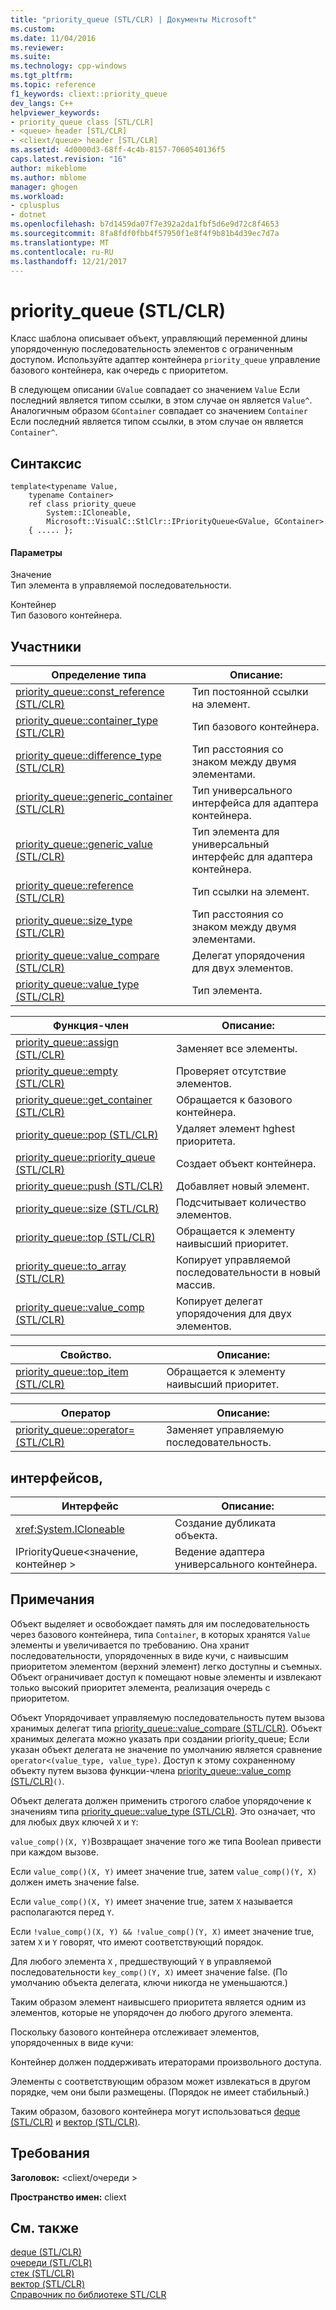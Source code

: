 ```yaml
---
title: "priority_queue (STL/CLR) | Документы Microsoft"
ms.custom: 
ms.date: 11/04/2016
ms.reviewer: 
ms.suite: 
ms.technology: cpp-windows
ms.tgt_pltfrm: 
ms.topic: reference
f1_keywords: cliext::priority_queue
dev_langs: C++
helpviewer_keywords:
- priority_queue class [STL/CLR]
- <queue> header [STL/CLR]
- <cliext/queue> header [STL/CLR]
ms.assetid: 4d0000d3-68ff-4c4b-8157-7060540136f5
caps.latest.revision: "16"
author: mikeblome
ms.author: mblome
manager: ghogen
ms.workload:
- cplusplus
- dotnet
ms.openlocfilehash: b7d1459da07f7e392a2da1fbf5d6e9d72c8f4653
ms.sourcegitcommit: 8fa8fdf0fbb4f57950f1e8f4f9b81b4d39ec7d7a
ms.translationtype: MT
ms.contentlocale: ru-RU
ms.lasthandoff: 12/21/2017
---
```

# <a name="priorityqueue-stlclr"></a>priority_queue (STL/CLR)
Класс шаблона описывает объект, управляющий переменной длины упорядоченную последовательность элементов с ограниченным доступом. Используйте адаптер контейнера `priority_queue` управление базового контейнера, как очередь с приоритетом.  
  
 В следующем описании `GValue` совпадает со значением `Value` Если последний является типом ссылки, в этом случае он является `Value^`. Аналогичным образом `GContainer` совпадает со значением `Container` Если последний является типом ссылки, в этом случае он является `Container^`.  
  
## <a name="syntax"></a>Синтаксис  
  
```  
template<typename Value,  
    typename Container>  
    ref class priority_queue  
        System::ICloneable,  
        Microsoft::VisualC::StlClr::IPriorityQueue<GValue, GContainer>  
    { ..... };  
```  
  
#### <a name="parameters"></a>Параметры  
 Значение  
 Тип элемента в управляемой последовательности.  
  
 Контейнер  
 Тип базового контейнера.  
  
## <a name="members"></a>Участники  
  
|Определение типа|Описание:|  
|---------------------|-----------------|  
|[priority_queue::const_reference (STL/CLR)](../dotnet/priority-queue-const-reference-stl-clr.md)|Тип постоянной ссылки на элемент.|  
|[priority_queue::container_type (STL/CLR)](../dotnet/priority-queue-container-type-stl-clr.md)|Тип базового контейнера.|  
|[priority_queue::difference_type (STL/CLR)](../dotnet/priority-queue-difference-type-stl-clr.md)|Тип расстояния со знаком между двумя элементами.|  
|[priority_queue::generic_container (STL/CLR)](../dotnet/priority-queue-generic-container-stl-clr.md)|Тип универсального интерфейса для адаптера контейнера.|  
|[priority_queue::generic_value (STL/CLR)](../dotnet/priority-queue-generic-value-stl-clr.md)|Тип элемента для универсальный интерфейс для адаптера контейнера.|  
|[priority_queue::reference (STL/CLR)](../dotnet/priority-queue-reference-stl-clr.md)|Тип ссылки на элемент.|  
|[priority_queue::size_type (STL/CLR)](../dotnet/priority-queue-size-type-stl-clr.md)|Тип расстояния со знаком между двумя элементами.|  
|[priority_queue::value_compare (STL/CLR)](../dotnet/priority-queue-value-compare-stl-clr.md)|Делегат упорядочения для двух элементов.|  
|[priority_queue::value_type (STL/CLR)](../dotnet/priority-queue-value-type-stl-clr.md)|Тип элемента.|  
  
|Функция-член|Описание:|  
|---------------------|-----------------|  
|[priority_queue::assign (STL/CLR)](../dotnet/priority-queue-assign-stl-clr.md)|Заменяет все элементы.|  
|[priority_queue::empty (STL/CLR)](../dotnet/priority-queue-empty-stl-clr.md)|Проверяет отсутствие элементов.|  
|[priority_queue::get_container (STL/CLR)](../dotnet/priority-queue-get-container-stl-clr.md)|Обращается к базового контейнера.|  
|[priority_queue::pop (STL/CLR)](../dotnet/priority-queue-pop-stl-clr.md)|Удаляет элемент hghest приоритета.|  
|[priority_queue::priority_queue (STL/CLR)](../dotnet/priority-queue-priority-queue-stl-clr.md)|Создает объект контейнера.|  
|[priority_queue::push (STL/CLR)](../dotnet/priority-queue-push-stl-clr.md)|Добавляет новый элемент.|  
|[priority_queue::size (STL/CLR)](../dotnet/priority-queue-size-stl-clr.md)|Подсчитывает количество элементов.|  
|[priority_queue::top (STL/CLR)](../dotnet/priority-queue-top-stl-clr.md)|Обращается к элементу наивысший приоритет.|  
|[priority_queue::to_array (STL/CLR)](../dotnet/priority-queue-to-array-stl-clr.md)|Копирует управляемой последовательности в новый массив.|  
|[priority_queue::value_comp (STL/CLR)](../dotnet/priority-queue-value-comp-stl-clr.md)|Копирует делегат упорядочения для двух элементов.|  
  
|Свойство.|Описание:|  
|--------------|-----------------|  
|[priority_queue::top_item (STL/CLR)](../dotnet/priority-queue-top-item-stl-clr.md)|Обращается к элементу наивысший приоритет.|  
  
|Оператор|Описание:|  
|--------------|-----------------|  
|[priority_queue::operator= (STL/CLR)](../dotnet/priority-queue-operator-assign-stl-clr.md)|Заменяет управляемую последовательность.|  
  
## <a name="interfaces"></a>интерфейсов,  
  
|Интерфейс|Описание:|  
|---------------|-----------------|  
|<xref:System.ICloneable>|Создание дубликата объекта.|  
|IPriorityQueue\<значение, контейнер >|Ведение адаптера универсального контейнера.|  
  
## <a name="remarks"></a>Примечания  
 Объект выделяет и освобождает память для им последовательность через базового контейнера, типа `Container`, в которых хранятся `Value` элементы и увеличивается по требованию. Она хранит последовательности, упорядоченных в виде кучи, с наивысшим приоритетом элементом (верхний элемент) легко доступны и съемных. Объект ограничивает доступ к помещают новые элементы и извлекают только высокий приоритет элемента, реализация очередь с приоритетом.  
  
 Объект Упорядочивает управляемую последовательность путем вызова хранимых делегат типа [priority_queue::value_compare (STL/CLR)](../dotnet/priority-queue-value-compare-stl-clr.md). Объект хранимых делегата можно указать при создании priority_queue; Если указан объект делегата не значение по умолчанию является сравнение `operator<(value_type, value_type)`. Доступ к этому сохраненному объекту путем вызова функции-члена [priority_queue::value_comp (STL/CLR)](../dotnet/priority-queue-value-comp-stl-clr.md)`()`.  
  
 Объект делегата должен применить строгого слабое упорядочение к значениям типа [priority_queue::value_type (STL/CLR)](../dotnet/priority-queue-value-type-stl-clr.md). Это означает, что для любых двух ключей `X` и `Y`:  
  
 `value_comp()(X, Y)`Возвращает значение того же типа Boolean привести при каждом вызове.  
  
 Если `value_comp()(X, Y)` имеет значение true, затем `value_comp()(Y, X)` должен иметь значение false.  
  
 Если `value_comp()(X, Y)` имеет значение true, затем `X` называется располагаются перед `Y`.  
  
 Если `!value_comp()(X, Y) && !value_comp()(Y, X)` имеет значение true, затем `X` и `Y` говорят, что имеют соответствующий порядок.  
  
 Для любого элемента `X` , предшествующий `Y` в управляемой последовательности `key_comp()(Y, X)` имеет значение false. (По умолчанию объекта делегата, ключи никогда не уменьшаются.)  
  
 Таким образом элемент наивысшего приоритета является одним из элементов, которые не упорядочен до любого другого элемента.  
  
 Поскольку базового контейнера отслеживает элементов, упорядоченных в виде кучи:  
  
 Контейнер должен поддерживать итераторами произвольного доступа.  
  
 Элементы с соответствующим образом может извлекаться в другом порядке, чем они были размещены. (Порядок не имеет стабильный.)  
  
 Таким образом, базового контейнера могут использоваться [deque (STL/CLR)](../dotnet/deque-stl-clr.md) и [вектор (STL/CLR)](../dotnet/vector-stl-clr.md).  
  
## <a name="requirements"></a>Требования  
 **Заголовок:** \<cliext/очереди >  
  
 **Пространство имен:** cliext  
  
## <a name="see-also"></a>См. также  
 [deque (STL/CLR)](../dotnet/deque-stl-clr.md)   
 [очереди (STL/CLR)](../dotnet/queue-stl-clr.md)   
 [стек (STL/CLR)](../dotnet/stack-stl-clr.md)   
 [вектор (STL/CLR)](../dotnet/vector-stl-clr.md)   
 [Справочник по библиотеке STL/CLR](../dotnet/stl-clr-library-reference.md)